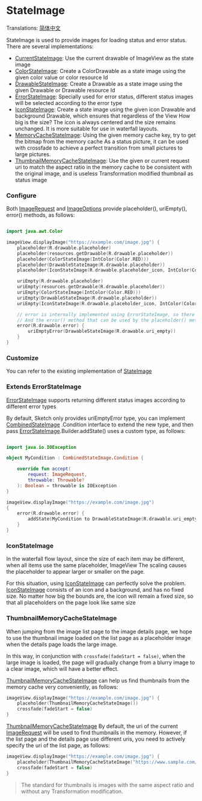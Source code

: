 # StateImage

Translations: [简体中文](state_image_zh.md)

StateImage is used to provide images for loading status and error status. There are several
implementations:

* [CurrentStateImage]: Use the current drawable of ImageView as the state image
* [ColorStateImage]: Create a ColorDrawable as a state image using the given color value or color
  resource Id
* [DrawableStateImage]: Create a Drawable as a state image using the given Drawable or Drawable
  resource Id
* [ErrorStateImage]: Specially used for error status, different status images will be selected
  according to the error type
* [IconStateImage]: Create a state image using the given icon Drawable and background Drawable,
  which ensures that regardless of the View How big is the size? The icon is always centered and the
  size remains unchanged. It is more suitable for use in waterfall layouts.
* [MemoryCacheStateImage]: Using the given memory cache key, try to get the bitmap from the memory
  cache As a status picture, it can be used with crossfade to achieve a perfect transition from
  small pictures to large pictures.
* [ThumbnailMemoryCacheStateImage]: Use the given or current request uri to match the aspect ratio
  in the memory cache to be consistent with the original image, and is useless Transformation
  modified thumbnail as status image

### Configure

Both [ImageRequest] and [ImageOptions] provide placeholder(), uriEmpty(), error() methods, as
follows:

```kotlin

import java.awt.Color

imageView.displayImage("https://example.com/image.jpg") {
    placeholder(R.drawable.placeholder)
    placeholder(resources.getDrawable(R.drawable.placeholder))
    placeholder(ColorStateImage(IntColor(Color.RED)))
    placeholder(DrawableStateImage(R.drawable.placeholder))
    placeholder(IconStateImage(R.drawable.placeholder_icon, IntColor(Color.GRAY)))

    uriEmpty(R.drawable.placeholder)
    uriEmpty(resources.getDrawable(R.drawable.placeholder))
    uriEmpty(ColorStateImage(IntColor(Color.RED)))
    uriEmpty(DrawableStateImage(R.drawable.placeholder))
    uriEmpty(IconStateImage(R.drawable.placeholder_icon, IntColor(Color.GRAY)))

    // error is internally implemented using ErrorStateImage, so there is an additional lambda function that can configure specific error conditions.
    // And the error() method that can be used by the placeholder() method can also be used.
    error(R.drawable.error) {
        uriEmptyError(DrawableStateImage(R.drawable.uri_empty))
    }
}
```

### Customize

You can refer to the existing implementation of [StateImage]

### Extends ErrorStateImage

[ErrorStateImage] supports returning different status images according to different error types

By default, Sketch only provides uriEmptyError type, you can implement [CombinedStateImage]
.Condition interface to extend the new type, and then pass [ErrorStateImage].Builder.addState() uses
a custom type, as follows:

```kotlin

import java.io.IOException

object MyCondition : CombinedStateImage.Condition {

    override fun accept(
        request: ImageRequest,
        throwable: Throwable?
    ): Boolean = throwable is IOException
}

imageView.displayImage("https://example.com/image.jpg")
{
    error(R.drawable.error) {
        addState(MyCondition to DrawableStateImage(R.drawable.uri_empty))
    }
}
```

### IconStateImage

In the waterfall flow layout, since the size of each item may be different, when all items use the
same placeholder, ImageView The scaling causes the placeholder to appear larger or smaller on the
page.

For this situation, using [IconStateImage] can perfectly solve the problem. [IconStateImage]
consists of an icon and a background, and has no fixed size. No matter how big the bounds are, the
icon will remain a fixed size, so that all placeholders on the page look like same size

### ThumbnailMemoryCacheStateImage

When jumping from the image list page to the image details page, we hope to use the thumbnail image
loaded on the list page as a placeholder image when the details page loads the large image.

In this way, in conjunction with `crossfade(fadeStart = false)`, when the large image is loaded, the
page will gradually change from a blurry image to a clear image, which will have a better effect.

[ThumbnailMemoryCacheStateImage] can help us find thumbnails from the memory cache very
conveniently, as follows:

```kotlin
imageView.displayImage("https://example.com/image.jpg") {
    placeholder(ThumbnailMemoryCacheStateImage())
    crossfade(fadeStart = false)
}
```

[ThumbnailMemoryCacheStateImage] By default, the uri of the current [ImageRequest] will be used to
find thumbnails in the memory. However, if the list page and the details page use different uris,
you need to actively specify the uri of the list page, as follows:

```kotlin
imageView.displayImage("https://example.com/image.jpg") {
    placeholder(ThumbnailMemoryCacheStateImage("https://www.sample.com/image.jpg?widht=300"))
    crossfade(fadeStart = false)
}
```

> The standard for thumbnails is images with the same aspect ratio and without any Transformation
> modification.

[StateImage]: ../../sketch-core/src/commonMain/kotlin/com/github/panpf/sketch/stateimage/StateImage.kt

[ColorStateImage]: ../../sketch-core/src/commonMain/kotlin/com/github/panpf/sketch/stateimage/ColorStateImage.kt

[DrawableStateImage]: ../../sketch-core/src/commonMain/kotlin/com/github/panpf/sketch/stateimage/DrawableStateImage.kt

[ErrorStateImage]: ../../sketch-core/src/commonMain/kotlin/com/github/panpf/sketch/stateimage/ErrorStateImage.kt

[CombinedStateImage]: ../../sketch-core/src/commonMain/kotlin/com/github/panpf/sketch/stateimage/internal/CombinedStateImage.kt

[IconStateImage]: ../../sketch-core/src/commonMain/kotlin/com/github/panpf/sketch/stateimage/IconStateImage.kt

[MemoryCacheStateImage]: ../../sketch-core/src/commonMain/kotlin/com/github/panpf/sketch/stateimage/MemoryCacheStateImage.kt

[ThumbnailMemoryCacheStateImage]: ../../sketch-core/src/commonMain/kotlin/com/github/panpf/sketch/stateimage/ThumbnailMemoryCacheStateImage.kt

[ImageRequest]: ../../sketch-core/src/commonMain/kotlin/com/github/panpf/sketch/request/ImageRequest.kt

[ImageOptions]: ../../sketch-core/src/commonMain/kotlin/com/github/panpf/sketch/request/ImageOptions.kt

[CurrentStateImage]: ../../sketch-core/src/commonMain/kotlin/com/github/panpf/sketch/stateimage/CurrentStateImage.kt